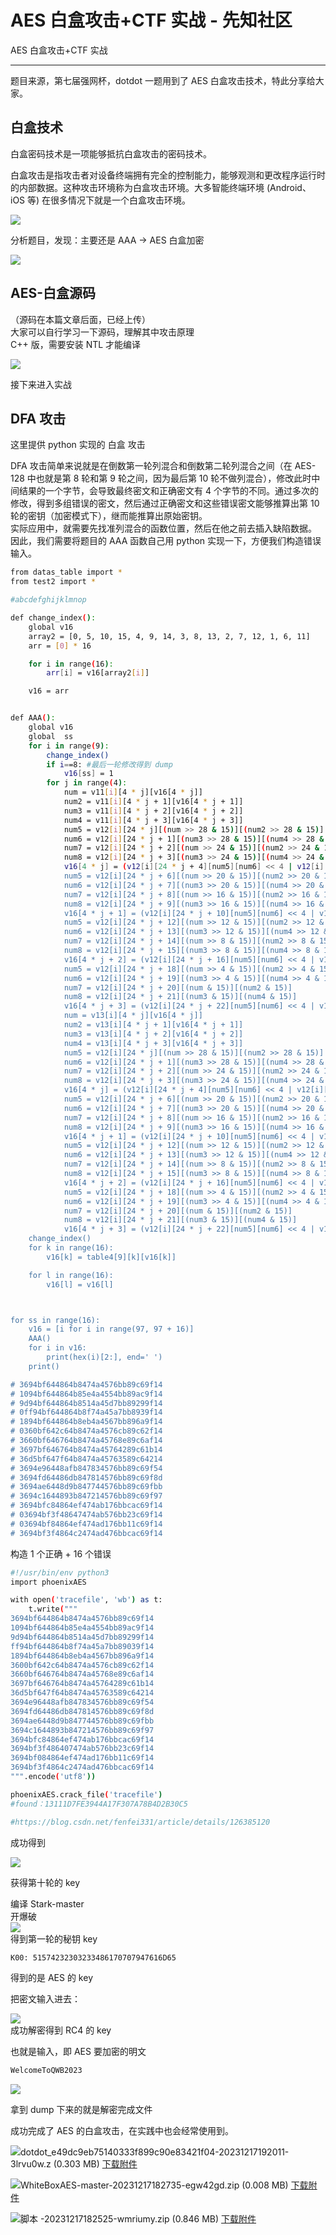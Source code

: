 

# AES 白盒攻击+CTF 实战 - 先知社区

AES 白盒攻击+CTF 实战

- - -

题目来源，第七届强网杯，dotdot 一题用到了 AES 白盒攻击技术，特此分享给大家。

## 白盒技术

白盒密码技术是一项能够抵抗白盒攻击的密码技术。

白盒攻击是指攻击者对设备终端拥有完全的控制能力，能够观测和更改程序运行时的内部数据。这种攻击环境称为白盒攻击环境。大多智能终端环境 (Android、iOS 等) 在很多情况下就是一个白盒攻击环境。

[![](assets/1706247719-620bf0e0a6aa9bf12443026db4fd6145.png)](https://xzfile.aliyuncs.com/media/upload/picture/20240124133858-deedee2e-ba7a-1.png)

分析题目，发现：主要还是 AAA -> AES 白盒加密

[![](assets/1706247719-68078feebc300d222a42076304e1531e.png)](https://xzfile.aliyuncs.com/media/upload/picture/20240124133932-f322b028-ba7a-1.png)

## AES-白盒源码

（源码在本篇文章后面，已经上传）  
大家可以自行学习一下源码，理解其中攻击原理  
C++ 版，需要安装 NTL 才能编译

[![](assets/1706247719-feb03587dcc4c21ba9354ff47cacc81d.png)](https://xzfile.aliyuncs.com/media/upload/picture/20240124134025-12fec274-ba7b-1.png)

接下来进入实战

## DFA 攻击

这里提供 python 实现的 白盒 攻击

DFA 攻击简单来说就是在倒数第一轮列混合和倒数第二轮列混合之间（在 AES-128 中也就是第 8 轮和第 9 轮之间，因为最后第 10 轮不做列混合），修改此时中间结果的一个字节，会导致最终密文和正确密文有 4 个字节的不同。通过多次的修改，得到多组错误的密文，然后通过正确密文和这些错误密文能够推算出第 10 轮的密钥（加密模式下），继而能推算出原始密钥。  
实际应用中，就需要先找准列混合的函数位置，然后在他之前去插入缺陷数据。  
因此，我们需要将题目的 AAA 函数自己用 python 实现一下，方便我们构造错误输入。

```bash
from datas_table import *
from test2 import *

#abcdefghijklmnop

def change_index():
    global v16
    array2 = [0, 5, 10, 15, 4, 9, 14, 3, 8, 13, 2, 7, 12, 1, 6, 11]
    arr = [0] * 16

    for i in range(16):
        arr[i] = v16[array2[i]]

    v16 = arr


def AAA():
    global v16
    global  ss
    for i in range(9):
        change_index()
        if i==8: #最后一轮修改得到 dump
            v16[ss] = 1
        for j in range(4):
            num = v11[i][4 * j][v16[4 * j]]
            num2 = v11[i][4 * j + 1][v16[4 * j + 1]]
            num3 = v11[i][4 * j + 2][v16[4 * j + 2]]
            num4 = v11[i][4 * j + 3][v16[4 * j + 3]]
            num5 = v12[i][24 * j][(num >> 28 & 15)][(num2 >> 28 & 15)]
            num6 = v12[i][24 * j + 1][(num3 >> 28 & 15)][(num4 >> 28 & 15)]
            num7 = v12[i][24 * j + 2][(num >> 24 & 15)][(num2 >> 24 & 15)]
            num8 = v12[i][24 * j + 3][(num3 >> 24 & 15)][(num4 >> 24 & 15)]
            v16[4 * j] = (v12[i][24 * j + 4][num5][num6] << 4 | v12[i][24 * j + 5][num7][num8])
            num5 = v12[i][24 * j + 6][(num >> 20 & 15)][(num2 >> 20 & 15)]
            num6 = v12[i][24 * j + 7][(num3 >> 20 & 15)][(num4 >> 20 & 15)]
            num7 = v12[i][24 * j + 8][(num >> 16 & 15)][(num2 >> 16 & 15)]
            num8 = v12[i][24 * j + 9][(num3 >> 16 & 15)][(num4 >> 16 & 15)]
            v16[4 * j + 1] = (v12[i][24 * j + 10][num5][num6] << 4 | v12[i][24 * j + 11][num7][num8])
            num5 = v12[i][24 * j + 12][(num >> 12 & 15)][(num2 >> 12 & 15)]
            num6 = v12[i][24 * j + 13][(num3 >> 12 & 15)][(num4 >> 12 & 15)]
            num7 = v12[i][24 * j + 14][(num >> 8 & 15)][(num2 >> 8 & 15)]
            num8 = v12[i][24 * j + 15][(num3 >> 8 & 15)][(num4 >> 8 & 15)]
            v16[4 * j + 2] = (v12[i][24 * j + 16][num5][num6] << 4 | v12[i][24 * j + 17][num7][num8])
            num5 = v12[i][24 * j + 18][(num >> 4 & 15)][(num2 >> 4 & 15)]
            num6 = v12[i][24 * j + 19][(num3 >> 4 & 15)][(num4 >> 4 & 15)]
            num7 = v12[i][24 * j + 20][(num & 15)][(num2 & 15)]
            num8 = v12[i][24 * j + 21][(num3 & 15)][(num4 & 15)]
            v16[4 * j + 3] = (v12[i][24 * j + 22][num5][num6] << 4 | v12[i][24 * j + 23][num7][num8])
            num = v13[i][4 * j][v16[4 * j]]
            num2 = v13[i][4 * j + 1][v16[4 * j + 1]]
            num3 = v13[i][4 * j + 2][v16[4 * j + 2]]
            num4 = v13[i][4 * j + 3][v16[4 * j + 3]]
            num5 = v12[i][24 * j][(num >> 28 & 15)][(num2 >> 28 & 15)]
            num6 = v12[i][24 * j + 1][(num3 >> 28 & 15)][(num4 >> 28 & 15)]
            num7 = v12[i][24 * j + 2][(num >> 24 & 15)][(num2 >> 24 & 15)]
            num8 = v12[i][24 * j + 3][(num3 >> 24 & 15)][(num4 >> 24 & 15)]
            v16[4 * j] = (v12[i][24 * j + 4][num5][num6] << 4 | v12[i][24 * j + 5][num7][num8])
            num5 = v12[i][24 * j + 6][(num >> 20 & 15)][(num2 >> 20 & 15)]
            num6 = v12[i][24 * j + 7][(num3 >> 20 & 15)][(num4 >> 20 & 15)]
            num7 = v12[i][24 * j + 8][(num >> 16 & 15)][(num2 >> 16 & 15)]
            num8 = v12[i][24 * j + 9][(num3 >> 16 & 15)][(num4 >> 16 & 15)]
            v16[4 * j + 1] = (v12[i][24 * j + 10][num5][num6] << 4 | v12[i][24 * j + 11][num7][num8])
            num5 = v12[i][24 * j + 12][(num >> 12 & 15)][(num2 >> 12 & 15)]
            num6 = v12[i][24 * j + 13][(num3 >> 12 & 15)][(num4 >> 12 & 15)]
            num7 = v12[i][24 * j + 14][(num >> 8 & 15)][(num2 >> 8 & 15)]
            num8 = v12[i][24 * j + 15][(num3 >> 8 & 15)][(num4 >> 8 & 15)]
            v16[4 * j + 2] = (v12[i][24 * j + 16][num5][num6] << 4 | v12[i][24 * j + 17][num7][num8])
            num5 = v12[i][24 * j + 18][(num >> 4 & 15)][(num2 >> 4 & 15)]
            num6 = v12[i][24 * j + 19][(num3 >> 4 & 15)][(num4 >> 4 & 15)]
            num7 = v12[i][24 * j + 20][(num & 15)][(num2 & 15)]
            num8 = v12[i][24 * j + 21][(num3 & 15)][(num4 & 15)]
            v16[4 * j + 3] = (v12[i][24 * j + 22][num5][num6] << 4 | v12[i][24 * j + 23][num7][num8])
    change_index()
    for k in range(16):
        v16[k] = table4[9][k][v16[k]]

    for l in range(16):
        v16[l] = v16[l]



for ss in range(16):
    v16 = [i for i in range(97, 97 + 16)]
    AAA()
    for i in v16:
        print(hex(i)[2:], end=' ')
    print()

# 3694bf644864b8474a4576bb89c69f14
# 1094bf644864b85e4a4554bb89ac9f14
# 9d94bf644864b8514a45d7bb89299f14
# 0ff94bf644864b8f74a45a7bb8939f14
# 1894bf644864b8eb4a4567bb896a9f14
# 0360bf642c64b8474a4576cb89c62f14
# 3660bf646764b8474a45768e89c6af14
# 3697bf646764b8474a45764289c61b14
# 36d5bf647f64b8474a45763589c64214
# 3694e96448afb847834576bb89c69f54
# 3694fd64486db847814576bb89c69f8d
# 3694ae6448d9b847744576bb89c69fbb
# 3694c1644893b847214576bb89c69f97
# 3694bfc84864ef474ab176bbcac69f14
# 03694bf3f48647474ab576bb23c69f14
# 03694bf84864ef474ad176bb11c69f14
# 3694bf3f4864c2474ad476bbcac69f14
```

构造 1 个正确 + 16 个错误

```bash
#!/usr/bin/env python3
import phoenixAES

with open('tracefile', 'wb') as t:
    t.write("""
3694bf644864b8474a4576bb89c69f14 
1094bf644864b85e4a4554bb89ac9f14
9d94bf644864b8514a45d7bb89299f14
ff94bf644864b8f74a45a7bb89039f14
1894bf644864b8eb4a4567bb896a9f14
3600bf642c64b8474a4576cb89c62f14
3660bf646764b8474a45768e89c6af14
3697bf646764b8474a45764289c61b14
36d5bf647f64b8474a45763589c64214
3694e96448afb847834576bb89c69f54
3694fd64486db847814576bb89c69f8d
3694ae6448d9b847744576bb89c69fbb
3694c1644893b847214576bb89c69f97
3694bfc84864ef474ab176bbcac69f14
3694bf3f486407474ab576bb23c69f14
3694bf084864ef474ad176bb11c69f14
3694bf3f4864c2474ad476bbcac69f14
""".encode('utf8'))

phoenixAES.crack_file('tracefile')
#found：13111D7FE3944A17F307A78B4D2B30C5

#https://blog.csdn.net/fenfei331/article/details/126385120
```

成功得到

[![](assets/1706247719-53d35b112d1e918920b69d099cfa3ec9.png)](https://xzfile.aliyuncs.com/media/upload/picture/20240124134408-9787f1d2-ba7b-1.png)

获得第十轮的 key

编译 Stark-master  
开爆破  
[![](assets/1706247719-1822a7f6d5a892a689078f54f347c447.png)](https://xzfile.aliyuncs.com/media/upload/picture/20240124134440-ab14068c-ba7b-1.png)  
得到第一轮的秘钥 key

```bash
K00: 51574232303233486170707947616D65
```

得到的是 AES 的 key

把密文输入进去：

[![](assets/1706247719-2fdd013060158550ada0dc2b0a0c9f02.png)](https://xzfile.aliyuncs.com/media/upload/picture/20240124134529-c7c956c4-ba7b-1.png)  
成功解密得到 RC4 的 key

也就是输入，即 AES 要加密的明文

```bash
WelcomeToQWB2023
```

[![](assets/1706247719-604710c9996513a2616bcc8784fb2e73.png)](https://xzfile.aliyuncs.com/media/upload/picture/20240124134606-de2c12b2-ba7b-1.png)

拿到 dump 下来的就是解密完成文件

成功完成了 AES 的白盒攻击，在实践中也会经常使用到。

![](assets/1706247719-c1a690c3008373b105f447e452f0cfec.gif)dotdot\_e49dc9eb75140333f899c90e83421f04-20231217192011-3lrvu0w.z (0.303 MB) [下载附件](https://xzfile.aliyuncs.com/upload/affix/20240124134739-15c0ea9a-ba7c-1.zip)

![](assets/1706247719-c1a690c3008373b105f447e452f0cfec.gif)WhiteBoxAES-master-20231217182735-egw42gd.zip (0.008 MB) [下载附件](https://xzfile.aliyuncs.com/upload/affix/20240124134810-27dafaea-ba7c-1.zip)

![](assets/1706247719-c1a690c3008373b105f447e452f0cfec.gif)脚本 -20231217182525-wmriumy.zip (0.846 MB) [下载附件](https://xzfile.aliyuncs.com/upload/affix/20240124134827-31f5e896-ba7c-1.zip)
